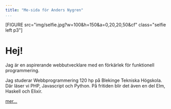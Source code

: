 ```yaml
---
title: "Me-sida för Anders Nygren"
...
```


[FIGURE src="img/selfie.jpg?w=100&h=150&a=0,20,20,50&cf" class="selfie left p3"]

# Hej!

Jag är en aspirerande webbutvecklare med en förkärlek för funktionell programmering.

Jag studerar Webbprogrammering 120 hp på Blekinge Tekniska Högskola. Där läser vi PHP, Javascript och Python. På fritiden blir det även en del Elm, Haskell och Elixir.

[mer...](about)
